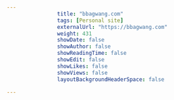 ---
                title: "bbagwang.com"
                tags: [Personal site]
                externalUrl: "https://bbagwang.com"
                weight: 431
                showDate: false
                showAuthor: false
                showReadingTime: false
                showEdit: false
                showLikes: false
                showViews: false
                layoutBackgroundHeaderSpace: false
                ---
